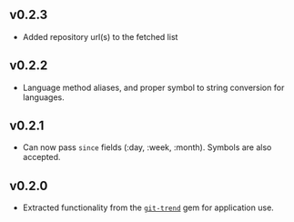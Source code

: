 ## v0.2.3

* Added repository url(s) to the fetched list

## v0.2.2

* Language method aliases, and proper symbol to string conversion for languages.

## v0.2.1

* Can now pass `since` fields (:day, :week, :month). Symbols are also accepted.

## v0.2.0

* Extracted functionality from the [`git-trend`](https://github.com/rochefort/git-trend) gem for application use.
